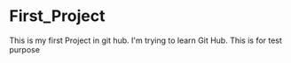 # First_Project
This is my first Project in git hub. I'm trying to learn Git Hub.
This is for test purpose
